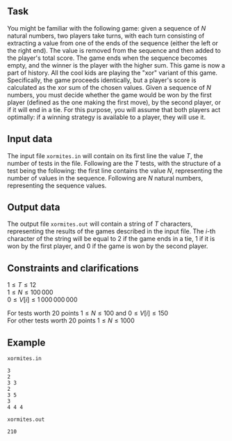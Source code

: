 ## Task

You might be familiar with the following game: given a sequence of $N$ natural numbers, two players take turns, with each turn consisting of extracting a value from one of the ends of the sequence (either the left or the right end). The value is removed from the sequence and then added to the player's total score. The game ends when the sequence becomes empty, and the winner is the player with the higher sum. This game is now a part of history. All the cool kids are playing the "xor" variant of this game. Specifically, the game proceeds identically, but a player's score is calculated as the xor sum of the chosen values. Given a sequence of $N$ numbers, you must decide whether the game would be won by the first player (defined as the one making the first move), by the second player, or if it will end in a tie. For this purpose, you will assume that both players act optimally: if a winning strategy is available to a player, they will use it.

## Input data

The input file `xormites.in` will contain on its first line the value $T$, the number of tests in the file. Following are the $T$ tests, with the structure of a test being the following: the first line contains the value $N$, representing the number of values in the sequence. Following are $N$ natural numbers, representing the sequence values.

## Output data

The output file `xormites.out` will contain a string of $T$ characters, representing the results of the games described in the input file. The $i$-th character of the string will be equal to $2$ if the game ends in a tie, $1$ if it is won by the first player, and $0$ if the game is won by the second player.

## Constraints and clarifications

$1 \leq T \leq 12$  
$1 \leq N \leq 100\,000$  
$0 \leq V[i] \leq 1\,000\,000\,000$  

For tests worth 20 points $1 \leq N \leq 100$ and $0 \leq V[i] \leq 150$  
For other tests worth 20 points $1 \leq N \leq 1000$

## Example

`xormites.in`
```
3
2
3 3
2
3 5
3
4 4 4
```

`xormites.out`
```
210
```